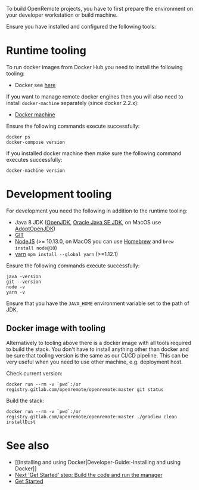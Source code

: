 To build OpenRemote projects, you have to first prepare the environment on your developer workstation or build machine.

Ensure you have installed and configured the following tools:

# Runtime tooling
To run docker images from Docker Hub you need to install the following tooling:
* Docker see [here](https://github.com/openremote/openremote/wiki/Developer-Guide:-Installing-and-using-Docker#local-engine)

If you want to manage remote docker engines then you will also need to install `docker-machine` separately (since docker 2.2.x):

* [Docker machine](https://docs.docker.com/machine/install-machine/)

Ensure the following commands execute successfully:

```
docker ps
docker-compose version
```

If you installed docker machine  then make sure the following command executes successfully:

`docker-machine version`

# Development tooling
For development you need the following in addition to the runtime tooling:

* Java 8 JDK ([OpenJDK](http://openjdk.java.net/), [Oracle Java SE JDK](http://www.oracle.com/technetwork/java/javase/downloads/index.html), on MacOS use [AdoptOpenJDK](https://github.com/AdoptOpenJDK/homebrew-openjdk))
* [GIT](https://git-scm.com/downloads)
* [NodeJS](https://nodejs.org/en/download/current/) (>= 10.13.0, on MacOS you can use [Homebrew](https://brew.sh/) and `brew install node@10`)
* [yarn](https://yarnpkg.com/lang/en/) `npm install --global yarn` (>=1.12.1)

Ensure the following commands execute successfully:

```
java -version
git --version
node -v
yarn -v
```

Ensure that you have the `JAVA_HOME` environment variable set to the path of JDK.

## Docker image with tooling

Alternatively to tooling above there is a docker image with all tools required to build the stack. You don't have to
install anything other than docker and be sure that tooling version is the same as our CI/CD pipeline. This can be very
useful when you need to use other machine, e.g. deployment host.

Check current version:
```
docker run --rm -v `pwd`:/or registry.gitlab.com/openremote/openremote:master git status
```

Build the stack:
```
docker run --rm -v `pwd`:/or registry.gitlab.com/openremote/openremote:master ./gradlew clean installDist
```

# See also

- [[Installing and using Docker|Developer-Guide:-Installing and using Docker]]
- [Next 'Get Started' step: Build the code and run the manager](https://github.com/openremote/openremote/blob/master/README.md)
- [Get Started](https://openremote.io/get-started-manager/)
